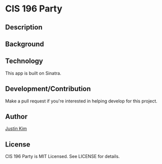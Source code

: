 # CIS 196 Party

## Description

## Background

## Technology
This app is built on Sinatra.

## Development/Contribution
Make a pull request if you're interested in helping develop for this project.

## Author
[Justin Kim](https://github.com/jusjmkim)

## License
CIS 196 Party is MIT Licensed. See LICENSE for details.
